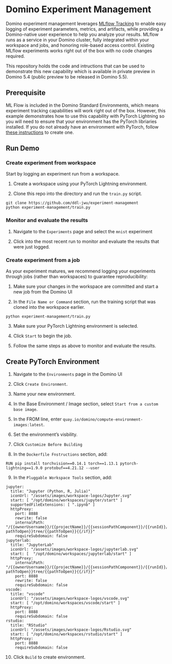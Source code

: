 # Domino Experiment Management

Domino experiment management leverages [MLflow Tracking](https://mlflow.org/docs/latest/tracking.html) to enable easy logging of experiment parameters, metrics, and artifacts, while providing a Domino-native user experience to help you analyze your results.
MLflow runs as a service in your Domino cluster, fully integrated within your workspace and jobs, and honoring role-based access control. Existing MLflow experiments works right out of the box with no code changes required.

This repository holds the code and intructions that can be used to demonstrate this new capability which is available in private preview in Domino 5.4 (public preview to be released in Domino 5.5).

## Prerequisite 

ML Flow is included in the Domino Standard Environments, which means experiment tracking capabilities will work right out of the box. However, this example demonstrates how to use this capability with PyTorch Lightning so you will need to ensure that your environment has the PyTorch libriaries installed. If you do not already have an environment with PyTorch, follow [these instructions](#create-pytorch-environment) to create one.

## Run Demo

### Create experiment from workspace

Start by logging an experiment run from a workspace. 

1. Create a workspace using your PyTorch Lightning environment.

2. Clone this repo into the directory and run the `train.py` script.

```
git clone https://github.com/ddl-jwu/experiment-management
python experiment-management/train.py 
```

### Monitor and evaluate the results

1. Navigate to the `Experiments` page and select the `mnist` experiment

2. Click into the most recent run to monitor and evaluate the results that were just logged.

### Create experiment from a job

As your experiment matures, we recommend logging your experiments through jobs (rather than workspaces) to guarantee reproducibility:

1. Make sure your changes in the workspace are committed and start a new job from the Domino UI

2. In the `File Name or Command` section, run the training script that was cloned into the workspace earlier.

```
python experiment-management/train.py 
```

3. Make sure your PyTorch Lightning environment is selected.

4. Click `Start` to begin the job.

5. Follow the same steps as above to monitor and evaluate the results.

## Create PyTorch Environment

1. Navigate to the `Environments` page in the Domino UI

2. Click `Create Environment`.

3. Name your new environment.

4. In the Base Environment / Image section, select `Start from a custom base image`.

5. In the FROM line, enter `quay.io/domino/compute-environment-images:latest`.

6. Set the environment’s visbility.

7. Click `Customize Before Building`

8. In the `Dockerfile Fnstructions` section, add:

```
RUN pip install torchvision==0.14.1 torch==1.13.1 pytorch-lightning==1.9.0 protobuf==4.21.12 --user
```

9. In the `Pluggable Workspace Tools` section, add:

```
jupyter:
  title: "Jupyter (Python, R, Julia)"
  iconUrl: "/assets/images/workspace-logos/Jupyter.svg"
  start: [ "/opt/domino/workspaces/jupyter/start" ]
  supportedFileExtensions: [ ".ipynb" ]
  httpProxy:
    port: 8888
    rewrite: false
    internalPath: "/{{ownerUsername}}/{{projectName}}/{{sessionPathComponent}}/{{runId}}/{{#if pathToOpen}}tree/{{pathToOpen}}{{/if}}"
    requireSubdomain: false
jupyterlab:
  title: "JupyterLab"
  iconUrl: "/assets/images/workspace-logos/jupyterlab.svg"
  start: [  "/opt/domino/workspaces/jupyterlab/start" ]
  httpProxy:
    internalPath: "/{{ownerUsername}}/{{projectName}}/{{sessionPathComponent}}/{{runId}}/{{#if pathToOpen}}tree/{{pathToOpen}}{{/if}}"
    port: 8888
    rewrite: false
    requireSubdomain: false
vscode:
  title: "vscode"
  iconUrl: "/assets/images/workspace-logos/vscode.svg"
  start: [ "/opt/domino/workspaces/vscode/start" ]
  httpProxy:
    port: 8888
    requireSubdomain: false
rstudio:
  title: "RStudio"
  iconUrl: "/assets/images/workspace-logos/Rstudio.svg"
  start: [ "/opt/domino/workspaces/rstudio/start" ]
  httpProxy:
    port: 8888
    requireSubdomain: false
```

10. Click `Build` to create environment.